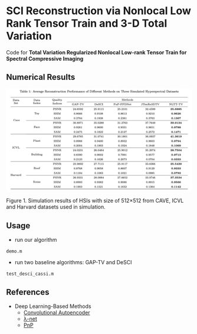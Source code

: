 # SCI Reconstruction via Nonlocal Low Rank Tensor Train and 3-D Total Variation
Code for **Total Variation Regularized Nonlocal Low-rank Tensor Train for Spectral Compressive Imaging**

## Numerical Results
<p align="center">
<img src="https://github.com/han133/NLTT-TV/blob/main/data/results.png?height="300" width="800" raw=true">
</p>
Figure 1. Simulation results of HSIs with size of 512×512 from CAVE, ICVL and Harvard datasets used in simulation. 

## Usage
- run our algorithm
```
demo.m
```

- run two baseline algorithms: GAP-TV and DeSCI
```
test_desci_cassi.m
```
## References 
- Deep Learning-Based Methods
    - [Convolutional Autoencoder](https://github.com/KAIST-VCLAB/deepcassi)
    - [λ-net](https://github.com/xinxinmiao/lambda-net)
    - [PnP](https://github.com/zsm1211/PnP-CASSI)
